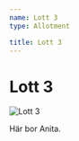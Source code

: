 ```yaml
---
name: Lott 3
type: Allotment

title: Lott 3
---
```

# Lott 3

![Lott 3](/lotter/lott3.jpg#left)

Här bor Anita.